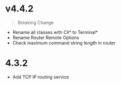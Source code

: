 # v4.4.2
> Breaking Change
- Rename all classes with Cli* to Terminal*
- Rename Router Remote Options
- Check maximum command string length in router

# 4.3.2
- Add TCP IP routing service
